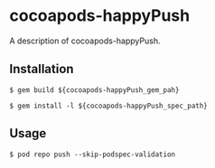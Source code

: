 # cocoapods-happyPush

A description of cocoapods-happyPush.

## Installation

    $ gem build ${cocoapods-happyPush_gem_pah}

    $ gem install -l ${cocoapods-happyPush_spec_path}    

## Usage

    $ pod repo push --skip-podspec-validation
